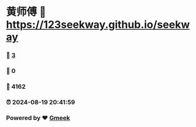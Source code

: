 # 黄师傅 :link: https://123seekway.github.io/seekway 
### :page_facing_up: [3](https://123seekway.github.io/seekway/tag.html) 
### :speech_balloon: 0 
### :hibiscus: 4162 
### :alarm_clock: 2024-08-19 20:41:59 
### Powered by :heart: [Gmeek](https://github.com/Meekdai/Gmeek)
